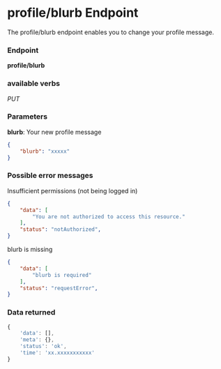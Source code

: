 # profile/blurb Endpoint

The profile/blurb endpoint enables you to change your profile message.

### Endpoint

**profile/blurb**

### available verbs

_PUT_

### Parameters

**blurb**: Your new profile message 

```json
{
    "blurb": "xxxxx"
}
```

### Possible error messages

Insufficient permissions (not being logged in)
```json
{
    "data": [
        "You are not authorized to access this resource."
    ],
    "status": "notAuthorized",
}
```

blurb is missing
```json
{
    "data": [
        "blurb is required"
    ],
    "status": "requestError",
}
```

### Data returned

```js
{
    'data': [],
    'meta': {},
    'status': 'ok',
    'time': 'xx.xxxxxxxxxxx'
}
```